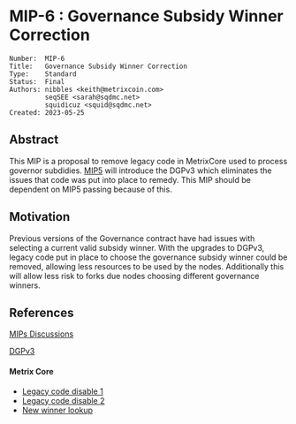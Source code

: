 # MIP-6 : Governance Subsidy Winner Correction

```
Number:  MIP-6
Title:   Governance Subsidy Winner Correction
Type:    Standard
Status:  Final
Authors: nibbles <keith@metrixcoin.com>
         seqSEE <sarah@sqdmc.net>
         squidicuz <squid@sqdmc.net>
Created: 2023-05-25
```

## Abstract

This MIP is a proposal to remove legacy code in MetrixCore used to process governor subdidies. [MIP5](/mip-5.md) will introduce the DGPv3 which eliminates the issues that code was put into place to remedy. This MIP should be dependent on MIP5 passing because of this.

## Motivation

Previous versions of the Governance contract have had issues with selecting a current valid subsidy winner. With the upgrades to DGPv3, legacy code put in place to choose the governance subsidy winner could be removed, allowing less resources to be used by the nodes. Additionally this will allow less risk to forks due nodes choosing different governance winners.

## References
[MIPs Discussions](https://github.com/TheLindaProjectInc/MIPs/discussions/2)

[DGPv3](https://github.com/TheLindaProjectInc/metrix-dgp/blob/dgpv3/contracts/Governance.sol#L308-L309)

#### Metrix Core
 - [Legacy code disable 1](https://github.com/TheLindaProjectInc/Metrix/blob/1612283b7f808b76207cd7a9896694fce396f1b5/src/qtum/qtumDGP.cpp#L245)
 - [Legacy code disable 2](https://github.com/TheLindaProjectInc/Metrix/blob/1612283b7f808b76207cd7a9896694fce396f1b5/src/qtum/qtumDGP.cpp#L290)
 - [New winner lookup](https://github.com/TheLindaProjectInc/Metrix/blob/1612283b7f808b76207cd7a9896694fce396f1b5/src/qtum/qtumDGP.cpp#L375)
